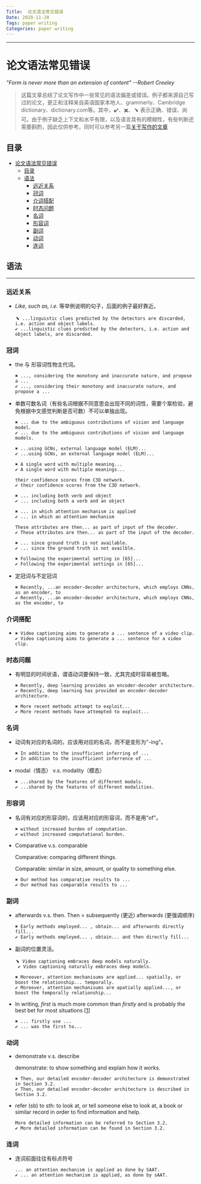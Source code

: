 ```yaml
---
Title:  论文语法常见错误
Date: 2020-11-20 
Tags: paper writing
Categories: paper writing
---
```


***
# 论文语法常见错误

*"Form is never more than an extension of content"                                                                            --Robert Creeley*

> 这篇文章总结了论文写作中一些常见的语法偏差或错误。例子都来源自己写过的论文，更正和注释来自英语国家本地人、grammerly、Cambridge dictionary、dictionary.com等。其中，✔️、✖️、﹅ 表示正确、错误、尚可。由于例子缺乏上下文和水平有限，以及语言具有的模糊性，有些判断还需要斟酌，因此仅供参考。同时可以参考另一篇[关于写作的文章](论文写作常见错误)

## 目录

- [论文语法常见错误](#论文语法常见错误)
  * [目录](#目录)
  * [语法](#语法)
    + [远近关系](#远近关系)
    + [冠词](#冠词)
    + [介词搭配](#介词搭配)
    + [时态问题](#时态问题)
    + [名词](#名词)
    + [形容词](#形容词)
    + [副词](#副词)
    + [动词](#动词)
    + [连词](#连词)

## 语法

***
### 远近关系

* *Like, such as, i.e.* 等举例说明的句子，后面的例子最好靠近。

  ```
  ﹅ ...linguistic clues predicted by the detectors are discarded, i.e. action and object labels.
  ✔️ ...linguistic clues predicted by the detectors, i.e. action and object labels, are discarded.
  ```



### 冠词

* the 与 形容词性物主代词。

  ```
  ✖️ ..., considering the monotony and inaccurate nature, and propose a ...
  ✔️ ..., considering their monotony and inaccurate nature, and propose a ...
  ```

* 单数可数名词（有些名词根据不同意思会出现不同的词性，需要个案检验，避免根据中文感觉判断是否可数）不可以单独出现。

  ```
  ✖️ ... due to the ambiguous contributions of vision and language model.
  ✔️ ... due to the ambiguous contributions of vision and language models.
  
  ✖️ ...using GCNs, external language model (ELM)...
  ✔️ ...using GCNs, an external language model (ELM)...
  
  ✖️ A single word with multiple meaning...
  ✔️ A single word with multiple meanings...
  
  their confidence scores from C3D network.
  ✔️ their confidence scores from the C3D network.
  
  ✖️ ... including both verb and object
  ✔️ ... including both a verb and an object
  
  ✖️ ... in which attention mechanism is applied
  ✔️ ... in which an attention mechanism
  
  These attributes are then... as part of input of the decoder.
  ✔️ These attributes are then... as part of the input of the decoder.
  
  ✖️ ... since ground truth is not available.
  ✔️ ... since the ground truth is not availble.
  
  ✖️ Following the experimental setting in [65]...
  ✔️ Following the experimental settings in [65]...
  ```

* 定冠词与不定冠词

  ```
  ✖️ Recently, ...an encoder-decoder architecture, which employs CNNs, as an encoder, to
  ✔️ Recently, ...an encoder-decoder architecture, which employs CNNs, as the encoder, to 
  ```

  

### 介词搭配

* ```
  ✖️ Video captioning aims to generate a ... sentence of a video clip.
  ✔️ Video captioning aims to generate a ... sentence for a video clip.
  ```



### 时态问题

* 有明显的时间状语，谓语动词要保持一致，尤其完成时容易被忽略。

  ```
  ✖️ Recently, deep learning provides an encoder-decoder architecture.
  ✔️ Recently, deep learning has provided an encoder-decoder architecture.
  
  ✖️ More recent methods attempt to exploit...
  ✔️ More recent methods have attempted to exploit...
  ```



### 名词

* 动词有对应的名词的，应该用对应的名词，而不是变形为"-ing"。

  ```
  ✖️ In addition to the insufficient inferring of ...
  ✔️ In addition to the insufficient inferrence of ...
  ```

* modal（情态） v.s. modality（模态）

  ```
  ✖️ ...shared by the features of different modals.
  ✔️ ...shared by the features of different modalities.
  ```

  

### 形容词

* 名词有对应的形容词的，应该用对应的形容词，而不是用"of"。

  ```
  ✖️ without increased burden of computation.
  ✔️ without increased computational burden.
  ```

* Comparative v.s. comparable

  Comparative: comparing different things.

  Comparable: similar in size, amount, or quality to something else.

  ```
  ✖️ Our method has comparative results to ...
  ✔️ Our method has comparable results to ...
  ```

  

### 副词

* afterwards v.s. then. Then = subsequently (更近) afterwards (更强调顺序)

  ```
  ✖️ Early methods employed... , obtain... and afterwards directly fill...
  ✔️ Early methods employed... , obtain... and then directly fill...
  ```

* 副词的位置灵活。

  ```
  ﹅ Video captioning embraces deep models naturally.
   ✔️ Video captioning naturally embraces deep models.
     
  ✖️ Moreover, attention mechanisums are applied... spatially, or boost the relationship... temporally.
  ✔️ Moreover, attention mechanisums are apatially applied..., or boost the temporally relationship...
  ```

* In writing, *first* is much more common than *firstly* and is probably the best bet for most situations \[[1](https://www.merriam-webster.com/words-at-play/first-or-firstly#:~:text=History%20of%20Firstly&text=When%20firstly%20was%20finally%20added,Improperly%20used%20instead%20of%20first.%E2%80%9D)]

  ```
  ✖️ ... firstly use ...
  ✔️ ... was the first to...
  ```

  

### 动词

* demonstrate v.s. describe

  demonstrate: to show something and explain how it works. 

  ```
  ✖️ Then, our detailed encoder-decoder architecture is demonstrated in Section 3.2.
  ✔️ Then, our detailed encoder-decoder architecture is described in Section 3.2.
  ```

* refer (sb) to sth: to look at, or tell someone else to look at, a book or similar record in order to find information and help.

   ```
  More detailed information can be referred to Section 3.2.
  ✔️ More detailed information can be found in Section 3.2.
  ```

  

### 连词

* 连词前面往往有标点符号

  ```
  ... an attention mechanism is applied as done by SAAT.
  ✔️ ... an attention mechanism is applied, as done by sAAT.
  ```

  


